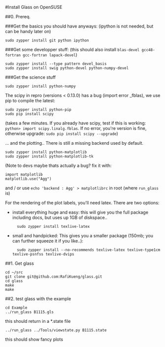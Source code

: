 #Install Glass on OpenSUSE

##0. Prereq.

###Get the basics you should have anyways:
(ipython is not needed, but can be handy later on)

    sudo zypper install git python ipython

###Get some developper stuff:
(this should also install `blas-devel gcc48-fortran gcc-fortran lapack-devel`)

    sudo zypper install --type pattern devel_basis
    sudo zypper install swig python-devel python-numpy-devel

###Get the science stuff

    sudo zypper install python-numpy

The scipy in repro (versions < 0.13.0) has a bug (import error _fblas), we use pip to compile the latest:

    sudo zypper install python-pip
    sudo pip install scipy

(takes a few minutes. If you already have scipy, test if this is working:
`python> import scipy.linalg.fblas`. If no error, you're version is fine, otherwise upgrade: `sudo pip install scipy --upgrade`)

... and the plotting.. There is still a missing backend used by default.

    sudo zypper install python-matplotlib
    sudo zypper install python-matplotlib-tk


(Note to devs maybe thats actually a bug? fix it with:

    import matplotlib
    matplotlib.use("Agg")

and / or use `echo 'backend : Agg' > matplotlibrc` in root (where `run_glass` is)


For the rendering of the plot labels, you'll need latex. There are two options:


* install everything huge and easy:
this will give you the full package including docs, but uses up 1GB of diskspace..

        sudo zypper install texlive-latex

* small and handpicked:
This gives you a smaller package (150mb; you can further squeeze it if you like..):

        sudo zypper install --no-recommends texlive-latex texlive-type1cm texlive-psnfss texlive-dvips



##1. Get glass

    cd ~/src
    git clone git@github.com:RafiKueng/glass.git
    cd glass
    make
    make
    

##2. test glass with the example

    cd Example
    ../run_glass B1115.gls

this should return in a *.state file

    ../run_glass ../Tools/viewstate.py B1115.state
    
this should show fancy plots
